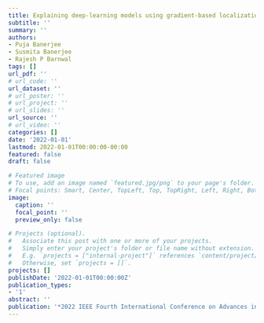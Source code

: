 ```yaml
---
title: Explaining deep-learning models using gradient-based localization for reliable tea-leaves classifications
subtitle: ''
summary: ''
authors:
- Puja Banerjee
- Susmita Banerjee
- Rajesh P Barnwal
tags: []
url_pdf: ''
# url_code: ''
url_dataset: ''
# url_poster: ''
# url_project: ''
# url_slides: ''
url_source: ''
# url_video: ''
categories: []
date: '2022-01-01'
lastmod: 2022-01-01T00:00:00-00:00
featured: false
draft: false

# Featured image
# To use, add an image named `featured.jpg/png` to your page's folder.
# Focal points: Smart, Center, TopLeft, Top, TopRight, Left, Right, BottomLeft, Bottom, BottomRight.
image:
  caption: ''
  focal_point: ''
  preview_only: false

# Projects (optional).
#   Associate this post with one or more of your projects.
#   Simply enter your project's folder or file name without extension.
#   E.g. `projects = ["internal-project"]` references `content/project/deep-learning/index.md`.
#   Otherwise, set `projects = []`.
projects: []
publishDate: '2022-01-01T00:00:00Z'
publication_types:
- '1'
abstract: ''
publication: '*2022 IEEE Fourth International Conference on Advances in Electronics, Computers and Communications (ICAECC)*'
---
```

